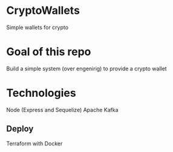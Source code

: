 # CryptoWallets
Simple wallets for crypto

# Goal of this repo
Build a simple system (over engenirig)  to provide a crypto wallet 

# Technologies 
Node (Express and Sequelize)
Apache Kafka
## Deploy
Terraform with Docker
 

